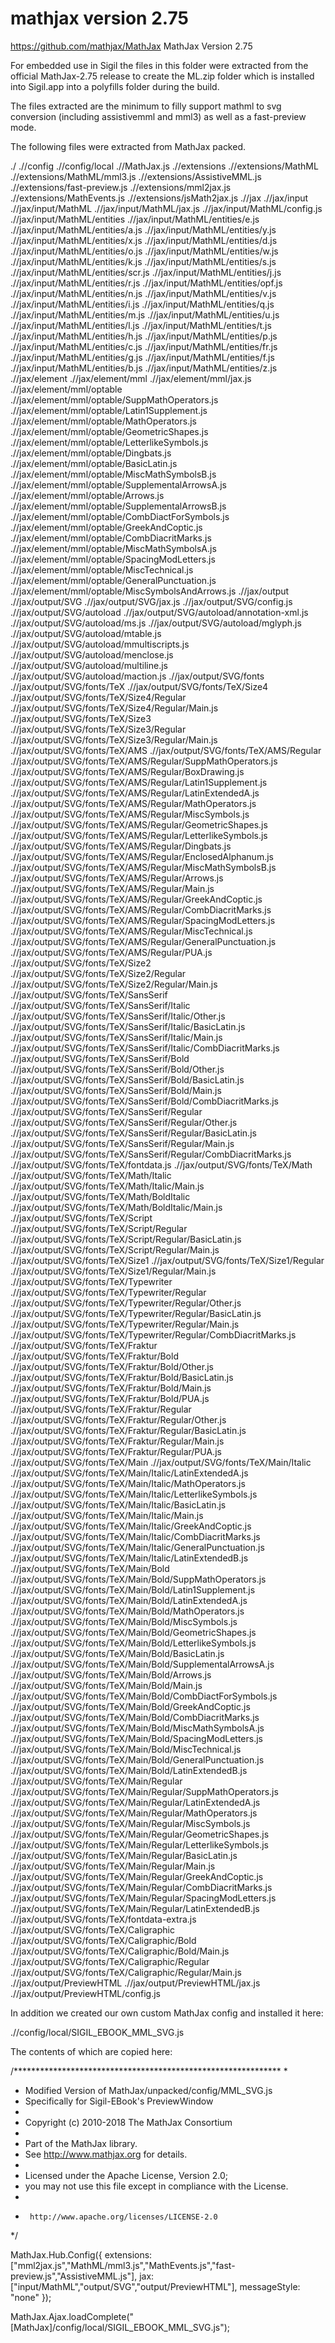 # mathjax version 2.75 #
https://github.com/mathjax/MathJax
MathJax Version 2.75

For embedded use in Sigil the files in this folder were 
extracted from the official MathJax-2.75 release to 
create the ML.zip folder which is installed into Sigil.app
into a polyfills folder during the build.

The files extracted are the minimum to filly support
mathml to svg conversion (including assistivemml and mml3)
as well as a fast-preview mode.

The following files were extracted from MathJax packed.

./
.//config
.//config/local
.//MathJax.js
.//extensions
.//extensions/MathML
.//extensions/MathML/mml3.js
.//extensions/AssistiveMML.js
.//extensions/fast-preview.js
.//extensions/mml2jax.js
.//extensions/MathEvents.js
.//extensions/jsMath2jax.js
.//jax
.//jax/input
.//jax/input/MathML
.//jax/input/MathML/jax.js
.//jax/input/MathML/config.js
.//jax/input/MathML/entities
.//jax/input/MathML/entities/e.js
.//jax/input/MathML/entities/a.js
.//jax/input/MathML/entities/y.js
.//jax/input/MathML/entities/x.js
.//jax/input/MathML/entities/d.js
.//jax/input/MathML/entities/o.js
.//jax/input/MathML/entities/w.js
.//jax/input/MathML/entities/k.js
.//jax/input/MathML/entities/s.js
.//jax/input/MathML/entities/scr.js
.//jax/input/MathML/entities/j.js
.//jax/input/MathML/entities/r.js
.//jax/input/MathML/entities/opf.js
.//jax/input/MathML/entities/n.js
.//jax/input/MathML/entities/v.js
.//jax/input/MathML/entities/i.js
.//jax/input/MathML/entities/q.js
.//jax/input/MathML/entities/m.js
.//jax/input/MathML/entities/u.js
.//jax/input/MathML/entities/l.js
.//jax/input/MathML/entities/t.js
.//jax/input/MathML/entities/h.js
.//jax/input/MathML/entities/p.js
.//jax/input/MathML/entities/c.js
.//jax/input/MathML/entities/fr.js
.//jax/input/MathML/entities/g.js
.//jax/input/MathML/entities/f.js
.//jax/input/MathML/entities/b.js
.//jax/input/MathML/entities/z.js
.//jax/element
.//jax/element/mml
.//jax/element/mml/jax.js
.//jax/element/mml/optable
.//jax/element/mml/optable/SuppMathOperators.js
.//jax/element/mml/optable/Latin1Supplement.js
.//jax/element/mml/optable/MathOperators.js
.//jax/element/mml/optable/GeometricShapes.js
.//jax/element/mml/optable/LetterlikeSymbols.js
.//jax/element/mml/optable/Dingbats.js
.//jax/element/mml/optable/BasicLatin.js
.//jax/element/mml/optable/MiscMathSymbolsB.js
.//jax/element/mml/optable/SupplementalArrowsA.js
.//jax/element/mml/optable/Arrows.js
.//jax/element/mml/optable/SupplementalArrowsB.js
.//jax/element/mml/optable/CombDiactForSymbols.js
.//jax/element/mml/optable/GreekAndCoptic.js
.//jax/element/mml/optable/CombDiacritMarks.js
.//jax/element/mml/optable/MiscMathSymbolsA.js
.//jax/element/mml/optable/SpacingModLetters.js
.//jax/element/mml/optable/MiscTechnical.js
.//jax/element/mml/optable/GeneralPunctuation.js
.//jax/element/mml/optable/MiscSymbolsAndArrows.js
.//jax/output
.//jax/output/SVG
.//jax/output/SVG/jax.js
.//jax/output/SVG/config.js
.//jax/output/SVG/autoload
.//jax/output/SVG/autoload/annotation-xml.js
.//jax/output/SVG/autoload/ms.js
.//jax/output/SVG/autoload/mglyph.js
.//jax/output/SVG/autoload/mtable.js
.//jax/output/SVG/autoload/mmultiscripts.js
.//jax/output/SVG/autoload/menclose.js
.//jax/output/SVG/autoload/multiline.js
.//jax/output/SVG/autoload/maction.js
.//jax/output/SVG/fonts
.//jax/output/SVG/fonts/TeX
.//jax/output/SVG/fonts/TeX/Size4
.//jax/output/SVG/fonts/TeX/Size4/Regular
.//jax/output/SVG/fonts/TeX/Size4/Regular/Main.js
.//jax/output/SVG/fonts/TeX/Size3
.//jax/output/SVG/fonts/TeX/Size3/Regular
.//jax/output/SVG/fonts/TeX/Size3/Regular/Main.js
.//jax/output/SVG/fonts/TeX/AMS
.//jax/output/SVG/fonts/TeX/AMS/Regular
.//jax/output/SVG/fonts/TeX/AMS/Regular/SuppMathOperators.js
.//jax/output/SVG/fonts/TeX/AMS/Regular/BoxDrawing.js
.//jax/output/SVG/fonts/TeX/AMS/Regular/Latin1Supplement.js
.//jax/output/SVG/fonts/TeX/AMS/Regular/LatinExtendedA.js
.//jax/output/SVG/fonts/TeX/AMS/Regular/MathOperators.js
.//jax/output/SVG/fonts/TeX/AMS/Regular/MiscSymbols.js
.//jax/output/SVG/fonts/TeX/AMS/Regular/GeometricShapes.js
.//jax/output/SVG/fonts/TeX/AMS/Regular/LetterlikeSymbols.js
.//jax/output/SVG/fonts/TeX/AMS/Regular/Dingbats.js
.//jax/output/SVG/fonts/TeX/AMS/Regular/EnclosedAlphanum.js
.//jax/output/SVG/fonts/TeX/AMS/Regular/MiscMathSymbolsB.js
.//jax/output/SVG/fonts/TeX/AMS/Regular/Arrows.js
.//jax/output/SVG/fonts/TeX/AMS/Regular/Main.js
.//jax/output/SVG/fonts/TeX/AMS/Regular/GreekAndCoptic.js
.//jax/output/SVG/fonts/TeX/AMS/Regular/CombDiacritMarks.js
.//jax/output/SVG/fonts/TeX/AMS/Regular/SpacingModLetters.js
.//jax/output/SVG/fonts/TeX/AMS/Regular/MiscTechnical.js
.//jax/output/SVG/fonts/TeX/AMS/Regular/GeneralPunctuation.js
.//jax/output/SVG/fonts/TeX/AMS/Regular/PUA.js
.//jax/output/SVG/fonts/TeX/Size2
.//jax/output/SVG/fonts/TeX/Size2/Regular
.//jax/output/SVG/fonts/TeX/Size2/Regular/Main.js
.//jax/output/SVG/fonts/TeX/SansSerif
.//jax/output/SVG/fonts/TeX/SansSerif/Italic
.//jax/output/SVG/fonts/TeX/SansSerif/Italic/Other.js
.//jax/output/SVG/fonts/TeX/SansSerif/Italic/BasicLatin.js
.//jax/output/SVG/fonts/TeX/SansSerif/Italic/Main.js
.//jax/output/SVG/fonts/TeX/SansSerif/Italic/CombDiacritMarks.js
.//jax/output/SVG/fonts/TeX/SansSerif/Bold
.//jax/output/SVG/fonts/TeX/SansSerif/Bold/Other.js
.//jax/output/SVG/fonts/TeX/SansSerif/Bold/BasicLatin.js
.//jax/output/SVG/fonts/TeX/SansSerif/Bold/Main.js
.//jax/output/SVG/fonts/TeX/SansSerif/Bold/CombDiacritMarks.js
.//jax/output/SVG/fonts/TeX/SansSerif/Regular
.//jax/output/SVG/fonts/TeX/SansSerif/Regular/Other.js
.//jax/output/SVG/fonts/TeX/SansSerif/Regular/BasicLatin.js
.//jax/output/SVG/fonts/TeX/SansSerif/Regular/Main.js
.//jax/output/SVG/fonts/TeX/SansSerif/Regular/CombDiacritMarks.js
.//jax/output/SVG/fonts/TeX/fontdata.js
.//jax/output/SVG/fonts/TeX/Math
.//jax/output/SVG/fonts/TeX/Math/Italic
.//jax/output/SVG/fonts/TeX/Math/Italic/Main.js
.//jax/output/SVG/fonts/TeX/Math/BoldItalic
.//jax/output/SVG/fonts/TeX/Math/BoldItalic/Main.js
.//jax/output/SVG/fonts/TeX/Script
.//jax/output/SVG/fonts/TeX/Script/Regular
.//jax/output/SVG/fonts/TeX/Script/Regular/BasicLatin.js
.//jax/output/SVG/fonts/TeX/Script/Regular/Main.js
.//jax/output/SVG/fonts/TeX/Size1
.//jax/output/SVG/fonts/TeX/Size1/Regular
.//jax/output/SVG/fonts/TeX/Size1/Regular/Main.js
.//jax/output/SVG/fonts/TeX/Typewriter
.//jax/output/SVG/fonts/TeX/Typewriter/Regular
.//jax/output/SVG/fonts/TeX/Typewriter/Regular/Other.js
.//jax/output/SVG/fonts/TeX/Typewriter/Regular/BasicLatin.js
.//jax/output/SVG/fonts/TeX/Typewriter/Regular/Main.js
.//jax/output/SVG/fonts/TeX/Typewriter/Regular/CombDiacritMarks.js
.//jax/output/SVG/fonts/TeX/Fraktur
.//jax/output/SVG/fonts/TeX/Fraktur/Bold
.//jax/output/SVG/fonts/TeX/Fraktur/Bold/Other.js
.//jax/output/SVG/fonts/TeX/Fraktur/Bold/BasicLatin.js
.//jax/output/SVG/fonts/TeX/Fraktur/Bold/Main.js
.//jax/output/SVG/fonts/TeX/Fraktur/Bold/PUA.js
.//jax/output/SVG/fonts/TeX/Fraktur/Regular
.//jax/output/SVG/fonts/TeX/Fraktur/Regular/Other.js
.//jax/output/SVG/fonts/TeX/Fraktur/Regular/BasicLatin.js
.//jax/output/SVG/fonts/TeX/Fraktur/Regular/Main.js
.//jax/output/SVG/fonts/TeX/Fraktur/Regular/PUA.js
.//jax/output/SVG/fonts/TeX/Main
.//jax/output/SVG/fonts/TeX/Main/Italic
.//jax/output/SVG/fonts/TeX/Main/Italic/LatinExtendedA.js
.//jax/output/SVG/fonts/TeX/Main/Italic/MathOperators.js
.//jax/output/SVG/fonts/TeX/Main/Italic/LetterlikeSymbols.js
.//jax/output/SVG/fonts/TeX/Main/Italic/BasicLatin.js
.//jax/output/SVG/fonts/TeX/Main/Italic/Main.js
.//jax/output/SVG/fonts/TeX/Main/Italic/GreekAndCoptic.js
.//jax/output/SVG/fonts/TeX/Main/Italic/CombDiacritMarks.js
.//jax/output/SVG/fonts/TeX/Main/Italic/GeneralPunctuation.js
.//jax/output/SVG/fonts/TeX/Main/Italic/LatinExtendedB.js
.//jax/output/SVG/fonts/TeX/Main/Bold
.//jax/output/SVG/fonts/TeX/Main/Bold/SuppMathOperators.js
.//jax/output/SVG/fonts/TeX/Main/Bold/Latin1Supplement.js
.//jax/output/SVG/fonts/TeX/Main/Bold/LatinExtendedA.js
.//jax/output/SVG/fonts/TeX/Main/Bold/MathOperators.js
.//jax/output/SVG/fonts/TeX/Main/Bold/MiscSymbols.js
.//jax/output/SVG/fonts/TeX/Main/Bold/GeometricShapes.js
.//jax/output/SVG/fonts/TeX/Main/Bold/LetterlikeSymbols.js
.//jax/output/SVG/fonts/TeX/Main/Bold/BasicLatin.js
.//jax/output/SVG/fonts/TeX/Main/Bold/SupplementalArrowsA.js
.//jax/output/SVG/fonts/TeX/Main/Bold/Arrows.js
.//jax/output/SVG/fonts/TeX/Main/Bold/Main.js
.//jax/output/SVG/fonts/TeX/Main/Bold/CombDiactForSymbols.js
.//jax/output/SVG/fonts/TeX/Main/Bold/GreekAndCoptic.js
.//jax/output/SVG/fonts/TeX/Main/Bold/CombDiacritMarks.js
.//jax/output/SVG/fonts/TeX/Main/Bold/MiscMathSymbolsA.js
.//jax/output/SVG/fonts/TeX/Main/Bold/SpacingModLetters.js
.//jax/output/SVG/fonts/TeX/Main/Bold/MiscTechnical.js
.//jax/output/SVG/fonts/TeX/Main/Bold/GeneralPunctuation.js
.//jax/output/SVG/fonts/TeX/Main/Bold/LatinExtendedB.js
.//jax/output/SVG/fonts/TeX/Main/Regular
.//jax/output/SVG/fonts/TeX/Main/Regular/SuppMathOperators.js
.//jax/output/SVG/fonts/TeX/Main/Regular/LatinExtendedA.js
.//jax/output/SVG/fonts/TeX/Main/Regular/MathOperators.js
.//jax/output/SVG/fonts/TeX/Main/Regular/MiscSymbols.js
.//jax/output/SVG/fonts/TeX/Main/Regular/GeometricShapes.js
.//jax/output/SVG/fonts/TeX/Main/Regular/LetterlikeSymbols.js
.//jax/output/SVG/fonts/TeX/Main/Regular/BasicLatin.js
.//jax/output/SVG/fonts/TeX/Main/Regular/Main.js
.//jax/output/SVG/fonts/TeX/Main/Regular/GreekAndCoptic.js
.//jax/output/SVG/fonts/TeX/Main/Regular/CombDiacritMarks.js
.//jax/output/SVG/fonts/TeX/Main/Regular/SpacingModLetters.js
.//jax/output/SVG/fonts/TeX/Main/Regular/LatinExtendedB.js
.//jax/output/SVG/fonts/TeX/fontdata-extra.js
.//jax/output/SVG/fonts/TeX/Caligraphic
.//jax/output/SVG/fonts/TeX/Caligraphic/Bold
.//jax/output/SVG/fonts/TeX/Caligraphic/Bold/Main.js
.//jax/output/SVG/fonts/TeX/Caligraphic/Regular
.//jax/output/SVG/fonts/TeX/Caligraphic/Regular/Main.js
.//jax/output/PreviewHTML
.//jax/output/PreviewHTML/jax.js
.//jax/output/PreviewHTML/config.js


In addition we created our own custom MathJax config and installed it here:

.//config/local/SIGIL_EBOOK_MML_SVG.js

The contents of which are copied here:

/*************************************************************
 *
 *  Modified Version of MathJax/unpacked/config/MML_SVG.js
 *  Specifically for Sigil-EBook's PreviewWindow
 *
 *  Copyright (c) 2010-2018 The MathJax Consortium
 *
 *  Part of the MathJax library.
 *  See http://www.mathjax.org for details.
 * 
 *  Licensed under the Apache License, Version 2.0;
 *  you may not use this file except in compliance with the License.
 *
 *      http://www.apache.org/licenses/LICENSE-2.0
 */

MathJax.Hub.Config({
  extensions: ["mml2jax.js","MathML/mml3.js","MathEvents.js","fast-preview.js","AssistiveMML.js"],
  jax: ["input/MathML","output/SVG","output/PreviewHTML"],
  messageStyle: "none"
});

MathJax.Ajax.loadComplete("[MathJax]/config/local/SIGIL_EBOOK_MML_SVG.js");

